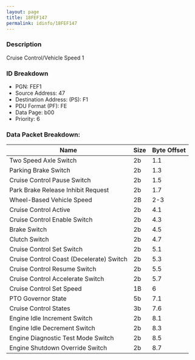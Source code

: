 ```yaml
---
layout: page
title: 18FEF147
permalink: idinfo/18FEF147
---
```


### Description

Cruise Control/Vehicle Speed 1

### ID Breakdown
<ul>
 <li>PGN: FEF1</li>
 <li>Source Address: 47</li>
 <li>Destination Address: (PS): F1</li>
 <li>PDU Format (PF): FE</li>
 <li>Data Page: b00</li>
 <li>Priority: 6</li>
</ul>

### Data Packet Breakdown:

| Name | Size | Byte Offset |
| ---- | ---- | ----------- |
| Two Speed Axle Switch | 2b | 1.1 |
| Parking Brake Switch | 2b | 1.3 |
| Cruise Control Pause Switch | 2b | 1.5 |
| Park Brake Release Inhibit Request | 2b | 1.7 |
| Wheel-Based Vehicle Speed | 2B | 2-3 |
| Cruise Control Active | 2b | 4.1 |
| Cruise Control Enable Switch | 2b | 4.3 |
| Brake Switch | 2b | 4.5 |
| Clutch Switch | 2b | 4.7 |
| Cruise Control Set Switch | 2b | 5.1 |
| Cruise Control Coast (Decelerate) Switch | 2b | 5.3 |
| Cruise Control Resume Switch | 2b | 5.5 |
| Cruise Control Accelerate Switch | 2b | 5.7 |
| Cruise Control Set Speed | 1B | 6 |
| PTO Governor State | 5b | 7.1 |
| Cruise Control States | 3b | 7.6 |
| Engine Idle Increment Switch | 2b | 8.1 |
| Engine Idle Decrement Switch | 2b | 8.3 |
| Engine Diagnostic Test Mode Switch | 2b | 8.5 |
| Engine Shutdown Override Switch | 2b | 8.7 |
